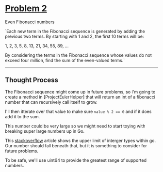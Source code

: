 # [Problem 2](https://projecteuler.net/problem=2)

Even Fibonacci numbers

`Each new term in the Fibonacci sequence is generated by adding the previous two terms. By starting with 1 and 2, the first 10 terms will be:

1, 2, 3, 5, 8, 13, 21, 34, 55, 89, ...

By considering the terms in the Fibonacci sequence whose values do not exceed four million, find the sum of the even-valued terms.`

---

## Thought Process

The Fibonacci sequence might come up in future problems, so I'm going to create a method in [ProjectEulerHelper] that will return an int of a fibonacci number that can recursively call itself to grow.

I'll then itterate over that value to make sure `value % 2 == 0` and if it does add it to the sum.

This number could be very large so we might need to start toying with breaking super large numbers up in Go.

This [stackoverflow](https://stackoverflow.com/questions/6878590/the-maximum-value-for-an-int-type-in-go) article shows the upper limit of interger types within go. Our number should fall beneath that, but it is something to consider for future problems.

To be safe, we'll use uint64 to provide the greatest range of supported numbers.